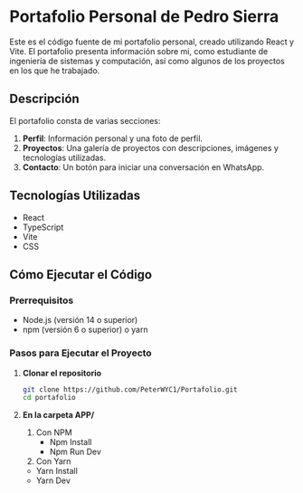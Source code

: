 # Portafolio Personal de Pedro Sierra

Este es el código fuente de mi portafolio personal, creado utilizando React y Vite. El portafolio presenta información sobre mi, como estudiante de ingeniería de sistemas y computación, así como algunos de los proyectos en los que he trabajado.

## Descripción

El portafolio consta de varias secciones:

1. **Perfil**: Información personal y una foto de perfil.
2. **Proyectos**: Una galería de proyectos con descripciones, imágenes y tecnologías utilizadas.
3. **Contacto**: Un botón para iniciar una conversación en WhatsApp.

## Tecnologías Utilizadas

- React
- TypeScript
- Vite
- CSS

## Cómo Ejecutar el Código

### Prerrequisitos

- Node.js (versión 14 o superior)
- npm (versión 6 o superior) o yarn

### Pasos para Ejecutar el Proyecto

1. **Clonar el repositorio**

   ```bash
   git clone https://github.com/PeterWYC1/Portafolio.git
   cd portafolio

2. **En la carpeta APP/**
   1. Con NPM
      - Npm Install
      - Npm Run Dev
   2. Con Yarn
    - Yarn Install
    - Yarn Dev
  
   
   
